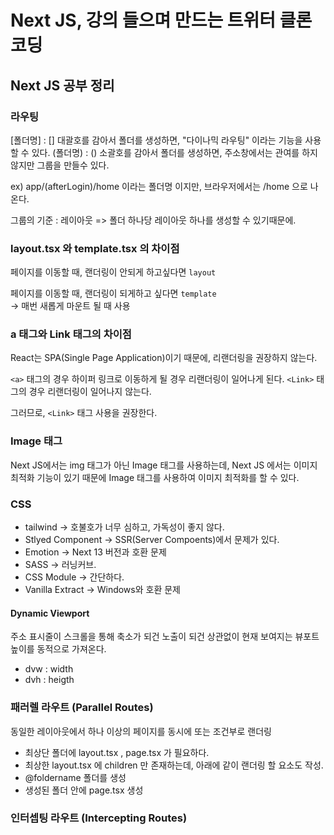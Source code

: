 # Next JS, 강의 들으며 만드는 트위터 클론코딩

## Next JS 공부 정리

### 라우팅

[폴더명] : [] 대괄호를 감아서 폴더를 생성하면, "다이나믹 라우팅" 이라는 기능을 사용할 수 있다.
(폴더명) : () 소괄호를 감아서 폴더를 생성하면, 주소창에서는 관여를 하지 않지만 그룹을 만들수 있다.

ex) app/(afterLogin)/home 이라는 폴더명 이지만, 브라우저에서는 /home 으로 나온다.

그룹의 기준 : 레이아웃
=> 폴더 하나당 레이아웃 하나를 생성할 수 있기때문에.

### layout.tsx 와 template.tsx 의 차이점

페이지를 이동할 때, 랜더링이 안되게 하고싶다면 `layout`

페이지를 이동할 때, 랜더링이 되게하고 싶다면 `template` </br>
→ 매번 새롭게 마운트 될 때 사용

### a 태그와 Link 태그의 차이점

React는 SPA(Single Page Application)이기 때문에, 리랜더링을 권장하지 않는다.

`<a>` 태그의 경우 하이퍼 링크로 이동하게 될 경우 리랜더링이 일어나게 된다.
`<Link>` 태그의 경우 리랜더링이 일어나지 않는다.

그러므로, `<Link>` 태그 사용을 권장한다.

### Image 태그

Next JS에서는 img 태그가 아닌 Image 태그를 사용하는데, Next JS 에서는 이미지 최적화 기능이 있기 때문에 Image 태그를 사용하여 이미지 최적화를 할 수 있다.

### CSS

- tailwind -> 호불호가 너무 심하고, 가독성이 좋지 않다.
- Stlyed Component -> SSR(Server Compoents)에서 문제가 있다.
- Emotion -> Next 13 버전과 호환 문제
- SASS -> 러닝커브.
- CSS Module -> 간단하다.
- Vanilla Extract -> Windows와 호환 문제

#### Dynamic Viewport

주소 표시줄이 스크롤을 통해 축소가 되건 노출이 되건 상관없이 현재 보여지는 뷰포트 높이를 동적으로 가져온다.

- dvw : width
- dvh : heigth

### 패러렐 라우트 (Parallel Routes)

동일한 레이아웃에서 하나 이상의 페이지를 동시에 또는 조건부로 랜더링

- 최상단 폴더에 layout.tsx , page.tsx 가 필요하다.
- 최상한 layout.tsx 에 children 만 존재하는데, 아래에 같이 랜더링 할 요소도 작성.
- @foldername 폴더를 생성
- 생성된 폴더 안에 page.tsx 생성

### 인터셉팅 라우트 (Intercepting Routes)
